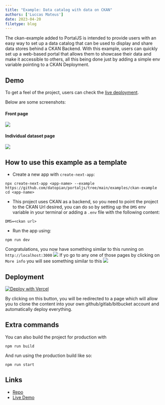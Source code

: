 ```yaml
---
title: "Example: Data catalog with data on CKAN"
authors: ['Luccas Mateus']
date: 2023-04-20
filetype: blog
---
```


The ckan-example added to PortalJS is intended to provide users with an easy way to set up a data catalog that can be used to display and share data stores behind a CKAN Backend. With this example, users can quickly set up a web-based portal that allows them to showcase their data and make it accessible to others, all this being done just by adding a simple env variable pointing to a CKAN Deployment.

## Demo

To get a feel of the project, users can check the [live deployment](https://ckan-example.portaljs.org).

Below are some screenshots:

#### Front page

![](https://i.imgur.com/NlTAIAg.png)

#### Individual dataset page

![](https://i.imgur.com/RRoIlGf.png)

## How to use this example as a template

- Create a new app with `create-next-app`:

```
npx create-next-app <app-name> --example https://github.com/datopian/portaljs/tree/main/examples/ckan-example
cd <app-name>
```

- This project uses CKAN as a backend, so you need to point the project to the CKAN Url desired, you can do so by setting up the `DMS` env variable in your terminal or adding a `.env` file with the following content:

```
DMS=<ckan url>
```

- Run the app using:

```
npm run dev
```

Congratulations, you now have something similar to this running on `http://localhost:3000`
![](https://media.discordapp.net/attachments/1069718983604977754/1098252297726865408/image.png?width=853&height=461)
If yo go to any one of those pages by clicking on `More info` you will see something similar to this
![](https://media.discordapp.net/attachments/1069718983604977754/1098252298074988595/image.png?width=853&height=461)

## Deployment

[![Deploy with Vercel](https://vercel.com/button)](https://vercel.com/new/clone?repository-url=https%3A%2F%2Fgithub.com%2Fdatopian%2Fportaljs%2Ftree%2Fmain%2Fexamples%2Fckan-example&env=DMS&envDescription=URL%20For%20the%20CKAN%20Backend%20Ex%3A%20https%3A%2F%2Fdemo.dev.datopian.com)

By clicking on this button, you will be redirected to a page which will allow you to clone the content into your own github/gitlab/bitbucket account and automatically deploy everything.

## Extra commands

You can also build the project for production with

```
npm run build
```

And run using the production build like so:

```
npm run start
```


## Links

- [Repo](https://github.com/datopian/portaljs/tree/main/examples/ckan-example)  
- [Live Demo](https://ckan-example.portaljs.org)  

